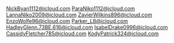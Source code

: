 NickByan1112@icloud.com
ParaNiko1112@icloud.com
LannaNiko2009@icloud.com
ZavierWilkins896@icloud.com
EnzoWolfe96@icloud.com
Parker_L8@icloud.com
HadleyGlenn.73BE.616@icloud.com
IsabelDrake0996@icloud.com
CassidyFletcher785@icloud.com
KodyPatrick324@icloud.com
